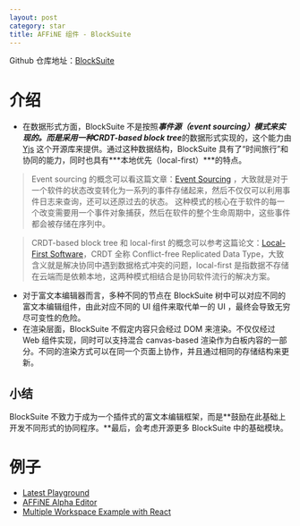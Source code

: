 ```yaml
---
layout: post
category: star
title: AFFiNE 组件 - BlockSuite
---
```


Github 仓库地址：[BlockSuite](https://github.com/toeverything/BlockSuite)

# 介绍

* 在数据形式方面，BlockSuite 不是按照***事件源（event sourcing）***模式来实现的。而是采用一种***CRDT-based block tree***的数据形式实现的，这个能力由 [Yjs](https://github.com/yjs/yjs) 这个开源库来提供。通过这种数据结构，BlockSuite 具有了“时间旅行”和协同的能力，同时也具有***本地优先（local-first）***的特点。

> Event sourcing  的概念可以看这篇文章：[Event Sourcing](https://martinfowler.com/eaaDev/EventSourcing.html) ，大致就是对于一个软件的状态改变转化为一系列的事件存储起来，然后不仅仅可以利用事件日志来查询，还可以还原过去的状态。
> 这种模式的核心在于软件的每一个改变需要用一个事件对象捕获，然后在软件的整个生命周期中，这些事件都会被存储在序列中。

> CRDT-based block tree 和 local-first 的概念可以参考这篇论文：[Local-First Software](https://martin.kleppmann.com/papers/local-first.pdf)，CRDT 全称 Conflict-free Replicated Data Type，大致含义就是解决协同中遇到数据格式冲突的问题，local-first 是指数据不存储在云端而是依赖本地，这两种模式相结合是协同软件流行的解决方案。


* 对于富文本编辑器而言，多种不同的节点在 BlockSuite 树中可以对应不同的富文本编辑组件，由此对应不同的 UI 组件来取代单一的 UI ，最终会导致无穷尽可变性的危险。
* 在渲染层面，BlockSuite 不假定内容只会经过 DOM 来渲染。不仅仅经过 Web 组件实现，同时可以支持混合 canvas-based 渲染作为白板内容的一部分。不同的渲染方式可以在同一个页面上协作，并且通过相同的存储结构来更新。

## 小结

 BlockSuite 不致力于成为一个插件式的富文本编辑框架，而是**鼓励在此基础上开发不同形式的协同程序。**最后，会考虑开源更多 BlockSuite 中的基础模块。

# 例子

* [Latest Playground](https://block-suite.pages.dev/?init)
* [AFFiNE Alpha Editor](https://pathfinder.affine.pro/)
* [Multiple Workspace Example with React](https://blocksuite-react.vercel.app/)



